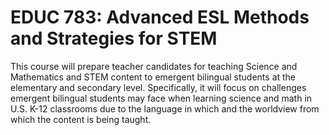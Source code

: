 # EDUC 783: Advanced ESL Methods and Strategies for STEM

This course will prepare teacher candidates for teaching Science and Mathematics and STEM content to emergent bilingual students at the elementary and secondary level. Specifically, it will focus on challenges emergent bilingual students may face when learning science and math in U.S. K-12 classrooms due to the language in which and the worldview from which the content is being taught.